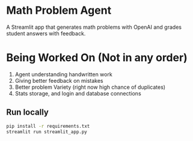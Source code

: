 # Math Problem Agent

A Streamlit app that generates math problems with OpenAI and grades student answers with feedback.

# Being Worked On (Not in any order)
1. Agent understanding handwritten work
2. Giving better feedback on mistakes
3. Better problem Variety (right now high chance of duplicates)
4. Stats storage, and login and database connections

## Run locally
```bash
pip install -r requirements.txt
streamlit run streamlit_app.py
